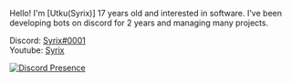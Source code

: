 
Hello! I'm [Utku(Syrix)] 17 years old and interested in software. I've been developing bots on discord for 2 years and managing many projects.

Discord: [Syrix#0001](https://discord.com/users/389084737177780234) \
Youtube: [Syrix](https://www.youtube.com/channel/UCtSfaXzhWyNyGwXeLP0HaxA)

[![Discord Presence](https://lanyard-profile-readme.vercel.app/api/389084737177780234?theme=light&bg=1c1c1c&animated=false&hideDiscrim=false&borderRadius=30px)](https://discord.com/users/389084737177780234)

